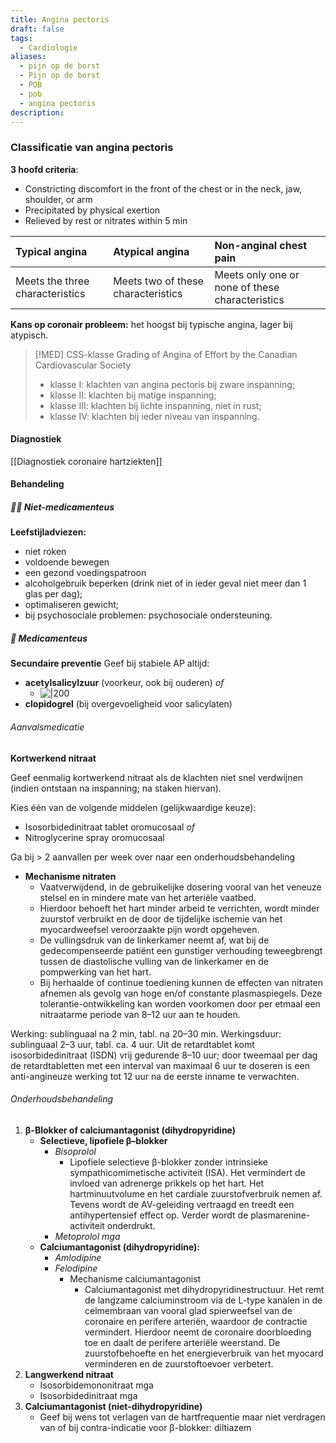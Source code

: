 ```yaml
---
title: Angina pectoris
draft: false
tags:
  - Cardiologie
aliases:
  - pijn op de borst
  - Pijn op de borst
  - POB
  - pob
  - angina pectoris
description:
---
```



### Classificatie van angina pectoris
**3 hoofd criteria**:
-   Constricting discomfort in the front of the chest or in the neck, jaw, shoulder, or arm
-   Precipitated by physical exertion
-   Relieved by rest or nitrates within 5 min

| Typical angina  | Atypical angina     | Non-anginal chest pain |
|:-----|:-----| :-----| 
| Meets the three characteristics   | Meets two of these characteristics   | Meets only one or none of these characteristics |

**Kans op coronair probleem:** het hoogst bij typische angina, lager bij atypisch.

> [!MED] CSS-klasse
> Grading of Angina of Effort by the Canadian Cardiovascular Society
> - klasse I: klachten van angina pectoris bij zware inspanning;
> - klasse II: klachten bij matige inspanning;
> - klasse III: klachten bij lichte inspanning, niet in rust;
> - klasse IV: klachten bij ieder niveau van inspanning. 

#### Diagnostiek
[[Diagnostiek coronaire hartziekten]]

#### Behandeling
##### 🏋🏽 Niet-medicamenteus

**Leefstijladviezen:**

-   niet roken
-   voldoende bewegen
-   een gezond voedingspatroon
-   alcoholgebruik beperken (drink niet of in ieder geval niet meer dan 1 glas per dag);
-   optimaliseren gewicht;
-   bij psychosociale problemen: psychosociale ondersteuning.

##### 💊 Medicamenteus

**Secundaire preventie**
Geef bij stabiele AP altijd:
- **acetylsalicylzuur** (voorkeur, ook bij ouderen) _of_
	- ![|200](https://i.imgur.com/b29IWDC.png)
- **clopidogrel** (bij overgevoeligheid voor salicylaten)

###### Aanvalsmedicatie

**Kortwerkend nitraat**

Geef eenmalig kortwerkend nitraat als de klachten niet snel verdwijnen (indien ontstaan na inspanning; na staken hiervan).

Kies één van de volgende middelen (gelijkwaardige keuze):

- Isosorbidedinitraat tablet oromucosaal _of_
- Nitroglycerine spray oromucosaal

Ga bij > 2 aanvallen per week over naar een onderhoudsbehandeling

-   **Mechanisme nitraten**
	 - Vaatverwijdend, in de gebruikelijke dosering vooral van het veneuze stelsel en in mindere mate van het arteriële vaatbed.
	 - Hierdoor behoeft het hart minder arbeid te verrichten, wordt minder zuurstof verbruikt en de door de tijdelijke ischemie van het myocardweefsel veroorzaakte pijn wordt opgeheven.
	 - De vullingsdruk van de linkerkamer neemt af, wat bij de gedecompenseerde patiënt een gunstiger verhouding teweegbrengt tussen de diastolische vulling van de linkerkamer en de pompwerking van het hart.
	 - Bij herhaalde of continue toediening kunnen de effecten van nitraten afnemen als gevolg van hoge en/of constante plasmaspiegels. Deze tolerantie-ontwikkeling kan worden voorkomen door per etmaal een nitraatarme periode van 8–12 uur aan te houden.

Werking: sublinguaal na 2 min, tabl. na 20–30 min. Werkingsduur: sublinguaal 2–3 uur, tabl. ca. 4 uur. Uit de retardtablet komt isosorbidedinitraat (ISDN) vrij gedurende 8–10 uur; door tweemaal per dag de retardtabletten met een interval van maximaal 6 uur te doseren is een anti-angineuze werking tot 12 uur na de eerste inname te verwachten.    

###### Onderhoudsbehandeling

1. **β-Blokker of calciumantagonist (dihydropyridine)**
    - **Selectieve, lipofiele β–blokker**
        - *Bisoprolol*
            - Lipofiele selectieve β-blokker zonder intrinsieke sympathicomimetische activiteit (ISA). Het vermindert de invloed van adrenerge prikkels op het hart. Het hartminuutvolume en het cardiale zuurstofverbruik nemen af. Tevens wordt de AV-geleiding vertraagd en treedt een antihypertensief effect op. Verder wordt de plasmarenine-activiteit onderdrukt.
        - *Metoprolol mga*
    -   **Calciumantagonist (dihydropyridine):**
        - *Amlodipine*
        - *Felodipine*
            - Mechanisme calciumantagonist
                - Calciumantagonist met dihydropyridinestructuur. Het remt de langzame calciuminstroom via de L-type kanalen in de celmembraan van vooral glad spierweefsel van de coronaire en perifere arteriën, waardoor de contractie vermindert. Hierdoor neemt de coronaire doorbloeding toe en daalt de perifere arteriële weerstand. De zuurstofbehoefte en het energieverbruik van het myocard verminderen en de zuurstoftoevoer verbetert.
2. **Langwerkend nitraat**
    - Isosorbidemononitraat mga
    - Isosorbidedinitraat mga
3.  **Calciumantagonist (niet-dihydropyridine)**
	- Geef bij wens tot verlagen van de hartfrequentie maar niet verdragen van of bij contra-indicatie voor β-blokker: diltiazem